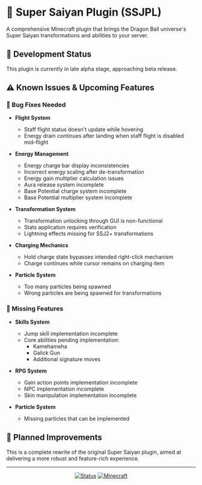 # 🐉 Super Saiyan Plugin (SSJPL)

A comprehensive Minecraft plugin that brings the Dragon Ball universe's Super Saiyan transformations and abilities to your server.

## 🚧 Development Status
This plugin is currently in late alpha stage, approaching beta release.

## ⚠️ Known Issues & Upcoming Features

### 🐛 Bug Fixes Needed
- **Flight System**
  - Staff flight status doesn't update while hovering
  - Energy drain continues after landing when staff flight is disabled mid-flight

- **Energy Management**
  - Energy charge bar display inconsistencies
  - Incorrect energy scaling after de-transformation
  - Energy gain multiplier calculation issues
  - Aura release system incomplete
  - Base Potential charge system incomplete
  - Base Potential multiplier system incomplete

- **Transformation System**
  - Transformation unlocking through GUI is non-functional
  - Stats application requires verification
  - Lightning effects missing for SSJ2+ transformations

- **Charging Mechanics**
  - Hold charge state bypasses intended right-click mechanism
  - Charge continues while cursor remains on charging item

- **Particle System**
  - Too many particles being spawned
  - Wrong particles are being spawned for transformations

### 🚀 Missing Features
- **Skills System**
  - Jump skill implementation incomplete
  - Core abilities pending implementation:
    - Kamehameha
    - Galick Gun
    - Additional signature moves

- **RPG System**
  - Gain action points implementation incomplete
  - NPC implementation incomplete
  - Skin manipulation implementation incomplete

- **Particle System**
  - Missing particles that can be implemented

## 🔮 Planned Improvements
This is a complete rewrite of the original Super Saiyan plugin, aimed at delivering a more robust and feature-rich experience.

---
<div align="center">
  
[![Status](https://img.shields.io/badge/Status-Alpha-orange.svg)](https://github.com/Mitchell12345MB/SSJPL)
[![Minecraft](https://img.shields.io/badge/Minecraft-1.21.1-brightgreen.svg)](https://www.minecraft.net/)

</div>
